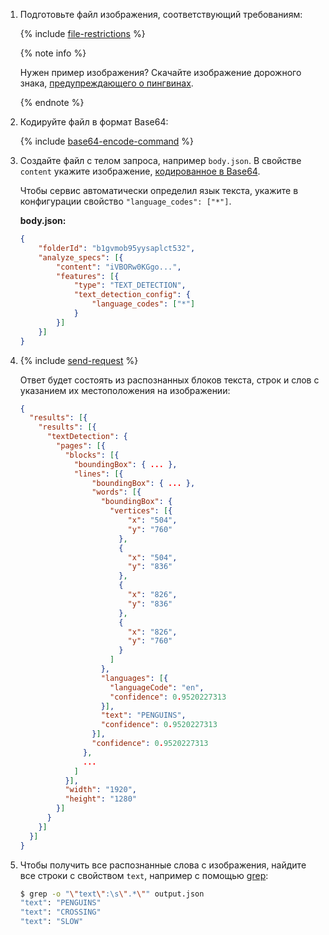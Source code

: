 1. Подготовьте файл изображения, соответствующий требованиям:

    {% include [file-restrictions](../../_includes/vision/file-restrictions.md) %}

    {% note info %}

    Нужен пример изображения? Скачайте изображение дорожного знака, [предупреждающего о пингвинах](https://storage.yandexcloud.net/vision/penguins_sample.jpg).

    {% endnote %}
1. Кодируйте файл в формат Base64:

    {% include [base64-encode-command](base64-encode-command.md) %}
1. Создайте файл с телом запроса, например `body.json`. В свойстве `content` укажите изображение, [кодированное в Base64](../../vision/operations/base64-encode.md).

    Чтобы сервис автоматически определил язык текста, укажите в конфигурации свойство `"language_codes": ["*"]`.

    **body.json:**
    ```json
    {
        "folderId": "b1gvmob95yysaplct532",
        "analyze_specs": [{
            "content": "iVBORw0KGgo...",
            "features": [{
                "type": "TEXT_DETECTION",
                "text_detection_config": {
                    "language_codes": ["*"]
                }
            }]
        }]
    }
    ```

1. {% include [send-request](send-request.md) %}

    Ответ будет состоять из распознанных блоков текста, строк и слов с указанием их местоположения на изображении:

    ```json
    {
      "results": [{
        "results": [{
          "textDetection": {
            "pages": [{
              "blocks": [{
                "boundingBox": { ... },
                "lines": [{
                    "boundingBox": { ... },
                    "words": [{
                      "boundingBox": {
                        "vertices": [{
                            "x": "504",
                            "y": "760"
                          },
                          {
                            "x": "504",
                            "y": "836"
                          },
                          {
                            "x": "826",
                            "y": "836"
                          },
                          {
                            "x": "826",
                            "y": "760"
                          }
                        ]
                      },
                      "languages": [{
                        "languageCode": "en",
                        "confidence": 0.9520227313
                      }],
                      "text": "PENGUINS",
                      "confidence": 0.9520227313
                    }],
                    "confidence": 0.9520227313
                  },
                  ...
                ]
              }],
              "width": "1920",
              "height": "1280"
            }]
          }
        }]
      }]
    }
    ```

1. Чтобы получить все распознанные слова с изображения, найдите все строки с свойством `text`, например с помощью [grep](https://www.gnu.org/software/grep/):

    ```bash
    $ grep -o "\"text\":\s\".*\"" output.json
    "text": "PENGUINS"
    "text": "CROSSING"
    "text": "SLOW"
    ```
